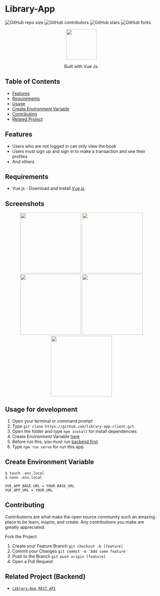 # Library-App

![GitHub repo size](https://img.shields.io/github/repo-size/algol007/library-app-client)
![GitHub contributors](https://img.shields.io/github/contributors/algol007/library-app-client)
![GitHub stars](https://img.shields.io/github/stars/algol007/library-app-client?style=social)
![GitHub forks](https://img.shields.io/github/forks/algol007/library-app-client?style=social)

<p align="center">
  <img height="100" src="https://vuejs.org/images/logo.png">
</p>
<p align="center">
  Built with Vue Js.
</p>

## Table of Contents

- [Features](#features)
- [Requirements](#requirements)
- [Usage](#usage-for-development)
- [Create Environment Variable](#create-environment-variable)
- [Contributing](#contributing)
- [Related Project](#related-project-backend)

## Features

- Users who are not logged in can only view the book
- Users must sign up and sign in to make a transaction and see their profiles
- And others

## Requirements

- Vue.js - Download and Install [Vue.js](https://vuejs.org/).

## Screenshots

<p align='center'>
  <span>
      <image width="200" src='https://github.com/algol007/library-app-client/blob/master/src/assets/library/register.png' />
      <image width="200" src='https://github.com/algol007/library-app-client/blob/master/src/assets/library/login.png' />
      <image width="200" src='https://github.com/algol007/library-app-client/blob/master/src/assets/library/home.png' />
      <image width="200" src='https://github.com/algol007/library-app-client/blob/master/src/assets/library/detail.png' />
      <image width="200" src='https://github.com/algol007/library-app-client/blob/master/src/assets/library/history.png' />
</p>

## Usage for development

1. Open your terminal or command prompt
2. Type `git clone https://github.com/library-app-client.git`
3. Open the folder and type `npm install` for install dependencies
4. Create Environment Variable [here](#create-environment-variable)
5. Before run this, you must run [backend first](#related-project-backend)
6. Type `npm run serve` for run this app.

## Create Environment Variable

```
$ touch .env.local
$ nano .env.local
```

```
VUE_APP_BASE_URL = YOUR_BASE_URL
VUE_APP_URL = YOUR_URL
```

## Contributing

Contributions are what make the open source community such an amazing place to be learn, inspire, and create. Any contributions you make are greatly appreciated.

Fork the Project
1. Create your Feature Branch  ```git checkout -b [feature]```
2. Commit your Changes ```git commit -m 'Add some feature'```
3. Push to the Branch ```git push origin [feature]```
4. Open a Pull Request


## Related Project (Backend)

* [`Library-App REST API`](https://github.com/algol007/library-app-client.git)
